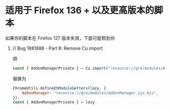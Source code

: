 # 适用于 Firefox 136 + 以及更高版本的脚本

如果你的脚本在 Firefox 127 版本失效，下面可能帮到你

1. // Bug 1881888 - Part 8: Remove Cu.import

   把

   ````javascript
   const { AddonManagerPrivate } = Cu.import("resource://gre/modules/AddonManager.jsm")
   ````

   替换为

   ```javascript
   ChromeUtils.defineESModuleGetters(lazy, {
       AddonManager: "resource://gre/modules/AddonManager.sys.mjs",
   });
   const { AddonManagerPrivate } = lazy
   ```